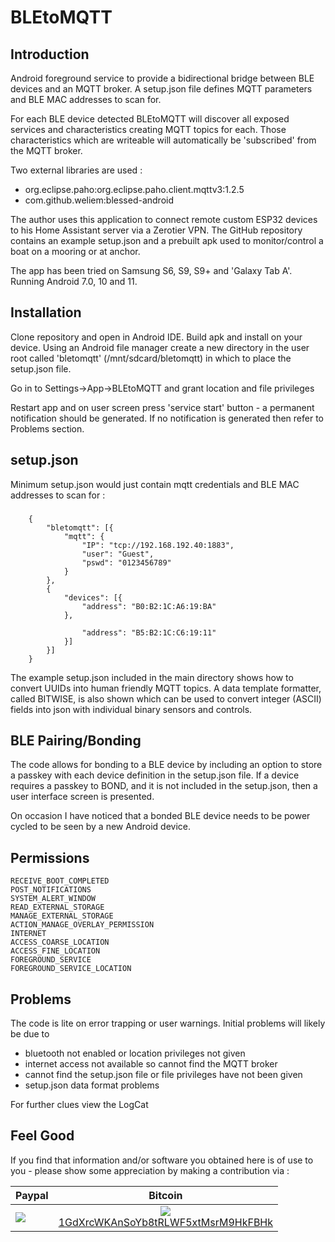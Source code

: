 # BLEtoMQTT
## Introduction
 Android foreground service to provide a bidirectional bridge between BLE devices and an MQTT broker. A setup.json file defines MQTT parameters and BLE MAC addresses to scan for.

For each BLE device detected BLEtoMQTT will discover all exposed services and characteristics creating MQTT topics for each. Those characteristics which are writeable will automatically be 'subscribed' from the MQTT broker.

Two external libraries are used :
  - org.eclipse.paho:org.eclipse.paho.client.mqttv3:1.2.5
  - com.github.weliem:blessed-android

The author uses this application to connect remote custom ESP32 devices to his Home Assistant server via a Zerotier VPN. 
The GitHub repository contains an example setup.json and a prebuilt apk used to monitor/control a boat on a mooring or at anchor.

 The app has been tried on Samsung S6, S9, S9+ and 'Galaxy Tab A'. Running Android 7.0, 10 and 11. 
## Installation
Clone repository and open in Android IDE. Build apk and install on your device.
Using an Android file manager create a new directory in the user root called 'bletomqtt' (/mnt/sdcard/bletomqtt) in which to place the setup.json file.

Go in to Settings->App->BLEtoMQTT and grant location and file privileges

Restart app and on user screen press 'service start' button - a permanent notification should be generated. If no notification is generated then refer to Problems section.

## setup.json

Minimum setup.json would just contain mqtt credentials and BLE MAC addresses to scan for :
###
		{
			"bletomqtt": [{
				"mqtt": {
					"IP": "tcp://192.168.192.40:1883",
					"user": "Guest",
					"pswd": "0123456789"
				}
			},
			{
				"devices": [{
					"address": "B0:B2:1C:A6:19:BA"
				},
				
					"address": "B5:B2:1C:C6:19:11"
				}]
			}]
		}


The example setup.json included in the main directory shows how to convert UUIDs into human friendly MQTT topics. A data template formatter, called BITWISE, is also shown which can be used to convert integer (ASCII) fields into json with individual binary sensors and controls.

## BLE Pairing/Bonding

The code allows for bonding to a BLE device by including an option to store a passkey with each device definition in the setup.json file. If a device requires a passkey to BOND, and it is not included in the setup.json, then a user interface screen is presented. 

On occasion I have noticed that a bonded BLE device needs to be power cycled to be seen by a new Android device. 

## Permissions

    RECEIVE_BOOT_COMPLETED
    POST_NOTIFICATIONS
    SYSTEM_ALERT_WINDOW
    READ_EXTERNAL_STORAGE
    MANAGE_EXTERNAL_STORAGE
    ACTION_MANAGE_OVERLAY_PERMISSION
    INTERNET
    ACCESS_COARSE_LOCATION
    ACCESS_FINE_LOCATION
    FOREGROUND_SERVICE
    FOREGROUND_SERVICE_LOCATION

## Problems
The code is lite on error trapping or user warnings. Initial problems will likely be due to 
  - bluetooth not enabled or location privileges not given
  - internet access not available so cannot find the MQTT broker
  - cannot find the setup.json file or file privileges have not been given
  - setup.json data format problems

For further clues view the LogCat 

## Feel Good

If you find that information and/or software you obtained here is of use to you - please show some appreciation by making a contribution via :

| Paypal | Bitcoin |
| ------ | ------- |
| [![](https://www.paypalobjects.com/en_US/i/btn/btn_donateCC_LG.gif)](https://www.paypal.com/ncp/payment/9BSAN369THJBA) | <center> [![](https://api.qrserver.com/v1/create-qr-code/?color=000000&bgcolor=FFFFFF&data=bitcoin%3A1GdXrcWKAnSoYb8tRLWF5xtMsrM9HkFBHk&qzone=1&margin=0&size=200x200&ecc=L)](bitcoin:1GdXrcWKAnSoYb8tRLWF5xtMsrM9HkFBHk)<br />[1GdXrcWKAnSoYb8tRLWF5xtMsrM9HkFBHk](bitcoin:1GdXrcWKAnSoYb8tRLWF5xtMsrM9HkFBHk)</center> |


